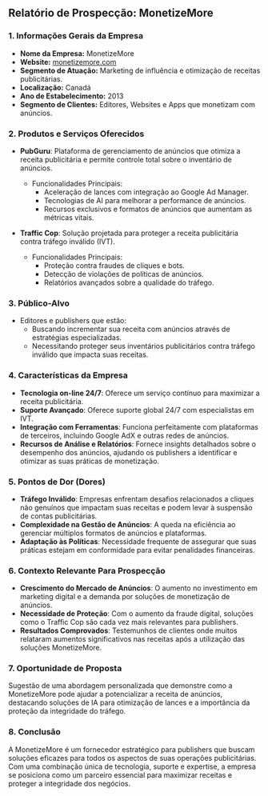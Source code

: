 ## Relatório de Prospecção: MonetizeMore

### 1. Informações Gerais da Empresa

- **Nome da Empresa:** MonetizeMore
- **Website:** [monetizemore.com](https://www.monetizemore.com)
- **Segmento de Atuação:** Marketing de influência e otimização de receitas publicitárias.
- **Localização:** Canadá
- **Ano de Estabelecimento:** 2013
- **Segmento de Clientes:** Editores, Websites e Apps que monetizam com anúncios.

### 2. Produtos e Serviços Oferecidos

- **PubGuru**: Plataforma de gerenciamento de anúncios que otimiza a receita publicitária e permite controle total sobre o inventário de anúncios.
  - Funcionalidades Principais:
    - Aceleração de lances com integração ao Google Ad Manager.
    - Tecnologias de AI para melhorar a performance de anúncios.
    - Recursos exclusivos e formatos de anúncios que aumentam as métricas vitais.
  
- **Traffic Cop**: Solução projetada para proteger a receita publicitária contra tráfego inválido (IVT).
  - Funcionalidades Principais:
    - Proteção contra fraudes de cliques e bots.
    - Detecção de violações de políticas de anúncios.
    - Relatórios avançados sobre a qualidade do tráfego.

### 3. Público-Alvo

- Editores e publishers que estão:
  - Buscando incrementar sua receita com anúncios através de estratégias especializadas.
  - Necessitando proteger seus inventários publicitários contra tráfego inválido que impacta suas receitas.

### 4. Características da Empresa

- **Tecnologia on-line 24/7**: Oferece um serviço contínuo para maximizar a receita publicitária.
- **Suporte Avançado**: Oferece suporte global 24/7 com especialistas em IVT.
- **Integração com Ferramentas**: Funciona perfeitamente com plataformas de terceiros, incluindo Google AdX e outras redes de anúncios.
- **Recursos de Análise e Relatórios**: Fornece insights detalhados sobre o desempenho dos anúncios, ajudando os publishers a identificar e otimizar as suas práticas de monetização.

### 5. Pontos de Dor (Dores)

- **Tráfego Inválido**: Empresas enfrentam desafios relacionados a cliques não genuínos que impactam suas receitas e podem levar à suspensão de contas publicitárias.
- **Complexidade na Gestão de Anúncios**: A queda na eficiência ao gerenciar múltiplos formatos de anúncios e plataformas.
- **Adaptação às Políticas**: Necessidade frequente de assegurar que suas práticas estejam em conformidade para evitar penalidades financeiras.

### 6. Contexto Relevante Para Prospecção

- **Crescimento do Mercado de Anúncios**: O aumento no investimento em marketing digital e a demanda por soluções de monetização de anúncios.
- **Necessidade de Proteção**: Com o aumento da fraude digital, soluções como o Traffic Cop são cada vez mais relevantes para publishers.
- **Resultados Comprovados**: Testemunhos de clientes onde muitos relataram aumentos significativos nas receitas após a utilização das soluções MonetizeMore.

### 7. Oportunidade de Proposta

Sugestão de uma abordagem personalizada que demonstre como a MonetizeMore pode ajudar a potencializar a receita de anúncios, destacando soluções de IA para otimização de lances e a importância da proteção da integridade do tráfego.

### 8. Conclusão

A MonetizeMore é um fornecedor estratégico para publishers que buscam soluções eficazes para todos os aspectos de suas operações publicitárias. Com uma combinação única de tecnologia, suporte e expertise, a empresa se posiciona como um parceiro essencial para maximizar receitas e proteger a integridade dos negócios.